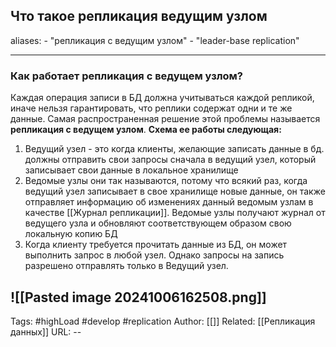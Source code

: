 ## Что такое репликация ведущим узлом
aliases: 
	- "репликация с ведущим узлом"
	- "leader-base replication"

---

### Как работает репликация с ведущем узлом?

Каждая операция записи в БД должна учитываться каждой репликой, иначе нельзя гарантировать, что реплики содержат одни и те же данные. Самая распространенная решение этой проблемы называется **репликация с ведущем узлом**.
**Схема ее работы следующая:**
1. Ведущий узел - это когда клиенты, желающие записать данные в бд. должны отправить свои запросы сначала в ведущий узел, который записывает свои данные в локальное хранилище 
2. Ведомые узлы они так называются, потому что всякий раз, когда ведущий узел записывает в свое хранилище новые данные, он также отправляет информацию об изменениях данный ведомым узлам в качестве [[Журнал репликации]]. Ведомые узлы получают журнал от ведущего узла и обновляют соответствующем образом свою локальную копию БД 
3. Когда клиенту требуется прочитать данные из БД, он может выполнить запрос в любой узел. Однако запросы на запись разрешено отправлять только в Ведущий узел.

![[Pasted image 20241006162508.png]]
---
Tags: #highLoad #develop #replication
Author: [[]]
Related: [[Репликация данных]]
URL: -- 